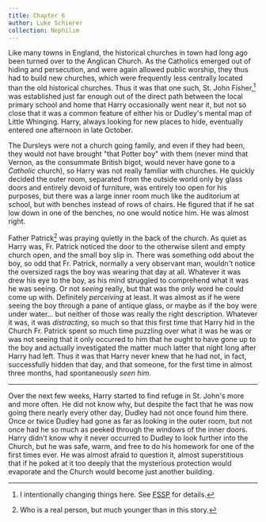 ```yaml
---
title: Chapter 6
author: Luke Schierer
collection: Nephilim
---
```


Like many towns in England, the historical churches in town had long ago been
turned over to the Anglican Church. As the Catholics emerged out of hiding and
persecution, and were again allowed public worship, they thus had to build new
churches, which were frequently less centrally located than the old historical
churches. Thus it was that one such, St. John Fisher,[^220818-1] was
established just far enough out of the direct path between the local primary
school and home that Harry occasionally went near it, but not so close that it
was a common feature of either his or Dudley's mental map of Little Whinging.
Harry, always looking for new places to hide, eventually entered one afternoon
in late October.

The Dursleys were not a church going family, and even if they had been, they
would not have brought "that Potter boy" with them (never mind that Vernon, as
the consummate British bigot, would never have gone to a _Catholic_ church), so
Harry was not really familiar with churches. He quickly decided the outer
room, separated from the outside world only by glass doors and entirely devoid
of furniture, was entirely too open for his purposes, but there was a large
inner room much like the auditorium at school, but with benches instead of rows
of chairs. He figured that if he sat low down in one of the benches, no one
would notice him. He was almost right.

Father Patrick[^220818-2] was praying quietly in the back of the church. As
quiet as Harry was, Fr. Patrick noticed the door to the otherwise silent and
empty church open, and the small boy slip in. There was something odd about the
boy, so odd that Fr. Patrick, normally a very observant man, wouldn't notice the
oversized rags the boy was wearing that day at all. Whatever it was drew his
eye to the boy, as his mind struggled to comprehend what it was he was seeing.
Or not _seeing_ really, but that was the only word he could come up with.
Definitely _perceiving_ at least. It was almost as if he were seeing the boy
through a pane of antique glass, or maybe as if the boy were under water… but
neither of those was really the right description. Whatever it was, it was
_distracting_, so much so that this first time that Harry hid in the Church Fr.
Patrick spent so much time puzzling over what it was he was or was not seeing
that it only occurred to him that he ought to have gone up to the boy and
actually investigated the matter much latter that night long after Harry had
left. Thus it was that Harry never knew that he had not, in fact, successfully
hidden that day, and that someone, for the first time in almost three months,
had spontaneously _seen him._

---

Over the next few weeks, Harry started to find refuge in St. John's more and
more often. He did not know why, but despite the fact that he was now going
there nearly every other day, Dudley had not once found him there. Once or
twice Dudley had gone as far as looking in the outer room, but not once had he
so much as peeked through the windows of the inner doors. Harry didn't know
why it never occurred to Dudley to look further into the Church, but he was
safe, warm, and free to do his homework for one of the first times ever. He
was almost afraid to question it, almost superstitious that if he poked at it
too deeply that the mysterious protection would evaporate and the Church would
become just another building.

[^220818-1]: I intentionally changing things here. See [FSSP][] for details.

[FSSP]: ../Appendices/FSSP

[^220818-2]: Who is a real person, but much younger than in this story.
